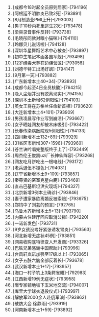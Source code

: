 
1. [成都今18时起全员原则居家]-[794196]
1. [阿根廷不明肺炎已致2死]-[793891]
1. [8月制造业PMI上升]-[793003]
1. [男子10秒内死里逃生2次]-[793478]
1. [梁爽录音事件反转]-[793738]
1. [毛晓彤同款对眼小猫咪]-[794110]
1. [玲娜贝儿说话啦]-[794128]
1. [深圳华星舞蹈艺术中心被查]-[793897]
1. [初中生笔记本画各国军舰]-[793498]
1. [12岁缉毒犬葬在边疆营区]-[793058]
1. [刘德华特工出场好飒]-[794147]
1. [9月第一天]-[793882]
1. [广东新增本土40+34]-[793893]
1. [成都今起至4日全员核酸]-[794215]
1. [隐入尘烟并没有脱离现实]-[794155]
1. [深圳本土新增62例阳性]-[794103]
1. [英女王将在苏格兰任命新首相]-[793620]
1. [大连新增本土4+101]-[793909]
1. [男孩凌晨写作业写到崩溃]-[793667]
1. [女子晒娃网友却被木床吸引]-[793422]
1. [长春传染病医院现5例阳性]-[794133]
1. [四川新增本土132+89]-[793929]
1. [31省区市新增307+1596]-[793960]
1. [苍兰诀吟唱完整版终于上了]-[793449]
1. [周杰伦王俊凯uzi厂长神仙阵容]-[793268]
1. [网友吃月饼吃出一根电线]-[793172]
1. [老兵退伍不褪色]-[794031]
1. [辽宁省新增本土9+109]-[793857]
1. [秦霄贤的密室克星白鹿]-[793469]
1. [直击巴基斯坦洪灾现场]-[794327]
1. [北京新增3例本土确诊]-[793846]
1. [妻子遭家暴欲离婚反被索赔]-[793675]
1. [郑钧中了刘芸的预言]-[792765]
1. [乌鲁木齐新增本土5+13]-[793790]
1. [内蒙古住建厅回应取消公摊]-[794220]
1. [一诺新发色]-[793731]
1. [9岁女孩没考好紧张诱发胃炎]-[793563]
1. [河北新增无症状45例]-[793851]
1. [网易收购底特律变人开发商]-[793326]
1. [巴铁兄弟感谢中国帮助]-[793996]
1. [台风轩岚诺加强至17级以上]-[793065]
1. [女子五脏六腑全部反着长]-[793678]
1. [武汉新增本土1+17]-[793957]
1. [海口一村子钓上3条鳄雀鳝]-[792983]
1. [江西新增19例无症状]-[793958]
1. [曝专家铺地毯下玉米地交流]-[794007]
1. [库里大学球衣退役仪式]-[793997]
1. [解放军2000余人赴俄军演]-[793862]
1. [破防大会 徐静雨]-[793919]
1. [河南新增本土1+59]-[793892]